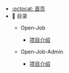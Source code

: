- [:octocat: 首页](/README)
- :memo: 目录
   - Open-Job
   
       - [项目介绍](/md/open-job/项目介绍.md)
   
   - Open-Job-Admin
   
       - [项目介绍](/md/open-job-admin/项目介绍.md)
       